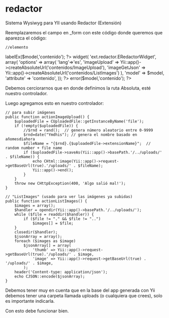 redactor
========

Sistema Wysiwyg para YII usando Redactor (Extensión)

Reemplazaremos el campo en _form con este código donde queremos que aparezca el código:

	//elemento
 <?php echo $form->labelEx($model,'contenido'); ?>
 <?php $this->widget(
     'ext.redactor.ERedactorWidget', array(
           'options' => array(
           'lang'=>'es',
           'imageUpload' => Yii::app()->createAbsoluteUrl('contenidos/ImageUpload'),
           'imageGetJson' => Yii::app()->createAbsoluteUrl('contenidos/ListImages')
        ),
        'model' => $model,
        'attribute' => 'contenido',
     ));
 ?>
 <?php echo $form->error($model,'contenido'); ?>
	
 
Debemos cerciorarnos que en donde definimos la ruta Absoluta, esté nuestro controlador.

Luego agregamos esto en nuestro controlador:

	// para subir imágenes
	public function actionImageUpload() {
        $uploadedFile = CUploadedFile::getInstanceByName('file');
        if (!empty($uploadedFile)) {
            //$rnd = rand();  // genera número aleatorio entre 0-9999
            $rnd=date("Ymdhis"); // genera el nombre basado en añomesdiahora
            $fileName = "{$rnd}.{$uploadedFile->extensionName}";  // random number + file name
            if ($uploadedFile->saveAs(Yii::app()->basePath.'/../uploads/' . $fileName)) {
                echo CHtml::image(Yii::app()->request->getBaseUrl(true).'/uploads/' . $fileName);
                Yii::app()->end();
            }
        }
        throw new CHttpException(400, 'Algo salió mal!');
    }

	// "ListImages" (usado para ver las imágenes ya subidas)
    public function actionListImages() {
        $images = array();
        $handler = opendir(Yii::app()->basePath.'/../uploads/');
        while ($file = readdir($handler)) {
            if ($file != "." && $file != "..")
                $images[] = $file;
        }
        closedir($handler);
        $jsonArray = array();
        foreach ($images as $image)
            $jsonArray[] = array(
                'thumb' => Yii::app()->request->getBaseUrl(true).'/uploads/' . $image,
                'image' => Yii::app()->request->getBaseUrl(true) . '/uploads/' . $image,
            );
        header('Content-type: application/json');
        echo CJSON::encode($jsonArray);
    }

Debemos tener muy en cuenta que en la base del app generada con Yii debemos tener una carpeta llamada uploads (o cualquiera que crees), solo es importante indicarla.

Con esto debe funcionar bien.